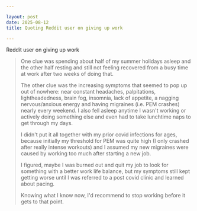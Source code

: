 ```yaml
---

layout: post
date: 2025-08-12
title: Quoting Reddit user on giving up work

---
```


Reddit user on giving up work

> One clue was spending about half of my summer holidays asleep and the other half resting and still not feeling recovered from a busy time at work after two weeks of doing that. 
> 
> The other clue was the increasing symptoms that seemed to pop up out of nowhere: near constant headaches, palpitations, lightheadedness, brain fog, insomnia, lack of appetite, a nagging nervous/anxious energy and having migraines (i.e. PEM crashes) nearly every weekend. I also fell asleep anytime I wasn't working or actively doing something else and even had to take lunchtime naps to get through my days. 
> 
> I didn't put it all together with my prior covid infections for ages, because initially my threshold for PEM was quite high (I only crashed after really intense workouts) and I assumed my new migraines were caused by working too much after starting a new job. 
> 
> I figured, maybe I was burned out and quit my job to look for something with a better work life balance, but my symptoms still kept getting worse until I was referred to a post covid clinic and learned about pacing. 
> 
> Knowing what I know now, I'd recommend to stop working before it gets to that point.